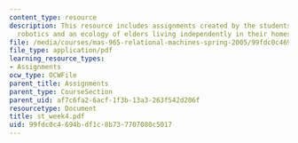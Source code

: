 ```yaml
---
content_type: resource
description: This resource includes assignments created by the students on assistive
  robotics and an ecology of elders living independently in their homes.
file: /media/courses/mas-965-relational-machines-spring-2005/99fdc0c4694bdf1c8b737707080c5017_st_week4.pdf
file_type: application/pdf
learning_resource_types:
- Assignments
ocw_type: OCWFile
parent_title: Assignments
parent_type: CourseSection
parent_uid: af7c6fa2-6acf-1f3b-13a3-263f542d206f
resourcetype: Document
title: st_week4.pdf
uid: 99fdc0c4-694b-df1c-8b73-7707080c5017
---
```

